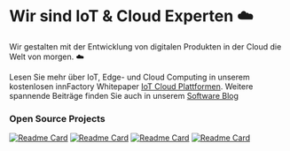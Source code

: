 # Wir sind IoT & Cloud Experten ☁️
Wir gestalten mit der Entwicklung von digitalen Produkten in der Cloud die Welt von morgen. ☁️

Lesen Sie mehr über IoT, Edge- und Cloud Computing in unserem kostenlosen innFactory Whitepaper [IoT Cloud Plattformen](https://fog-computing.de). Weitere spannende Beiträge finden Sie auch in unserem [Software Blog](https://innfactory.de/blog)


### Open Source Projects

[![Readme Card](https://github-readme-stats.vercel.app/api/pin/?username=innfactory&repo=react-typesafe-routes&theme=dark&hide_border=true&bg_color=444444)](https://github.com/innFactory/react-typesafe-routes)
[![Readme Card](https://github-readme-stats.vercel.app/api/pin/?username=innfactory&repo=bootstrap-play2&theme=dark&hide_border=true&bg_color=444444)](https://github.com/innFactory/bootstrap-play2)
[![Readme Card](https://github-readme-stats.vercel.app/api/pin/?username=innfactory&repo=react-template&theme=dark&hide_border=true&bg_color=444444)](https://github.com/innFactory/react-template)
[![Readme Card](https://github-readme-stats.vercel.app/api/pin/?username=innfactory&repo=smithy4play&theme=dark&hide_border=true&bg_color=444444)](https://github.com/innFactory/smithy4play)


